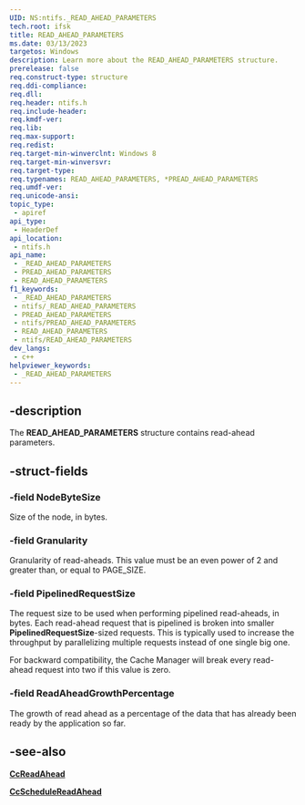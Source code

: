 ```yaml
---
UID: NS:ntifs._READ_AHEAD_PARAMETERS
tech.root: ifsk
title: READ_AHEAD_PARAMETERS
ms.date: 03/13/2023
targetos: Windows
description: Learn more about the READ_AHEAD_PARAMETERS structure.
prerelease: false
req.construct-type: structure
req.ddi-compliance: 
req.dll: 
req.header: ntifs.h
req.include-header: 
req.kmdf-ver: 
req.lib: 
req.max-support: 
req.redist: 
req.target-min-winverclnt: Windows 8
req.target-min-winversvr: 
req.target-type: 
req.typenames: READ_AHEAD_PARAMETERS, *PREAD_AHEAD_PARAMETERS
req.umdf-ver: 
req.unicode-ansi: 
topic_type:
 - apiref
api_type:
 - HeaderDef
api_location:
 - ntifs.h
api_name:
 - _READ_AHEAD_PARAMETERS
 - PREAD_AHEAD_PARAMETERS
 - READ_AHEAD_PARAMETERS
f1_keywords:
 - _READ_AHEAD_PARAMETERS
 - ntifs/_READ_AHEAD_PARAMETERS
 - PREAD_AHEAD_PARAMETERS
 - ntifs/PREAD_AHEAD_PARAMETERS
 - READ_AHEAD_PARAMETERS
 - ntifs/READ_AHEAD_PARAMETERS
dev_langs:
 - c++
helpviewer_keywords:
 - _READ_AHEAD_PARAMETERS
---
```


## -description

The **READ_AHEAD_PARAMETERS** structure contains read-ahead parameters.

## -struct-fields

### -field NodeByteSize

Size of the node, in bytes.

### -field Granularity

Granularity of read-aheads. This value must be an even power of 2 and greater than, or equal to PAGE_SIZE.

### -field PipelinedRequestSize

The request size to be used when performing pipelined read-aheads, in bytes. Each read-ahead request that is pipelined is broken into smaller **PipelinedRequestSize**-sized requests. This is typically used to increase the throughput by parallelizing multiple requests instead of one single big one.

For backward compatibility, the Cache Manager will break every read-ahead request into two if this value is zero.

### -field ReadAheadGrowthPercentage

The growth of read ahead as a percentage of the data that has already been ready by the application so far.

## -see-also

[**CcReadAhead**](/previous-versions/ff539191(v=vs.85))

[**CcScheduleReadAhead**](nf-ntifs-ccschedulereadahead.md)
